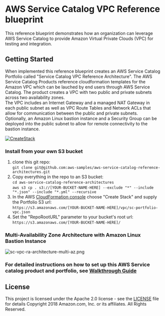 # AWS Service Catalog VPC Reference blueprint

This reference blueprint demonstrates how an organization can leverage AWS Service Catalog to provide Amazon Virtual Private Clouds (VPC) for testing and integration.  

## Getting Started

When implemented this reference blueprint creates an AWS Service Catalog Portfolio called "Service Catalog VPC Reference Architecture". 
The AWS Service Catalog Products reference cloudformation templates for the Amazon VPC which can be lauched by end users through 
AWS Service Catalog.  The product creates a VPC with two public and private subnets across two availability zones.  
The VPC includes an Internet Gateway and a managed NAT Gateway in each public subnet as well as VPC Route Tables and 
Network ACLs that allow for communication between the public and private subnets.  Optionally, an Amazon Linux bastion instance 
and a Security Group can be deployed into the public subnet to allow for remote connectivity to the bastion instance.

[![CreateStack](https://s3.amazonaws.com/cloudformation-examples/cloudformation-launch-stack.png)](https://console.aws.amazon.com/cloudformation/home?region=us-east-1#/stacks/new?stackName=SC-RA-VPCPortfolio&templateURL=https://s3.amazonaws.com/aws-service-catalog-reference-architectures/vpc/sc-portfolio-vpc.json)

### Install from your own S3 bucket  
1. clone this git repo:  
  ```git clone git@github.com:aws-samples/aws-service-catalog-reference-architectures.git```  
1. Copy everything in the repo to an S3 bucket:  
  ```cd aws-service-catalog-reference-architectures```  
  ```aws s3 cp . s3://[YOUR-BUCKET-NAME-HERE] --exclude "*" --include "*.json" --include "*.yml" --recursive```  
2. In the AWS [CloudFormation console](https://console.aws.amazon.com/cloudformation) choose "Create Stack" and supply the Portfolio S3 url:  
  ```https://s3.amazonaws.com/[YOUR-BUCKET-NAME-HERE]/vpc/sc-portfolio-vpc.json```  
3. Set the "RepoRootURL" parameter to your bucket's root url:  
  ```https://s3.amazonaws.com/[YOUR-BUCKET-NAME-HERE]/```



### Multi-Availability Zone Architecture with Amazon Linux Bastion Instance

![sc-vpc-ra-architecture-multi-az.png](sc-vpc-ra-architecture-multi-az.png)


### For detailed instructions on how to set up this AWS Service catalog product and portfolio, see [Walkthrough Guide](sc-vpc-ra-walkthrough.pdf)

## License  
This project is licensed under the Apache 2.0 license - see the [LICENSE](LICENSE) file for details
Copyright 2018 Amazon.com, Inc. or its affiliates. All Rights Reserved.
